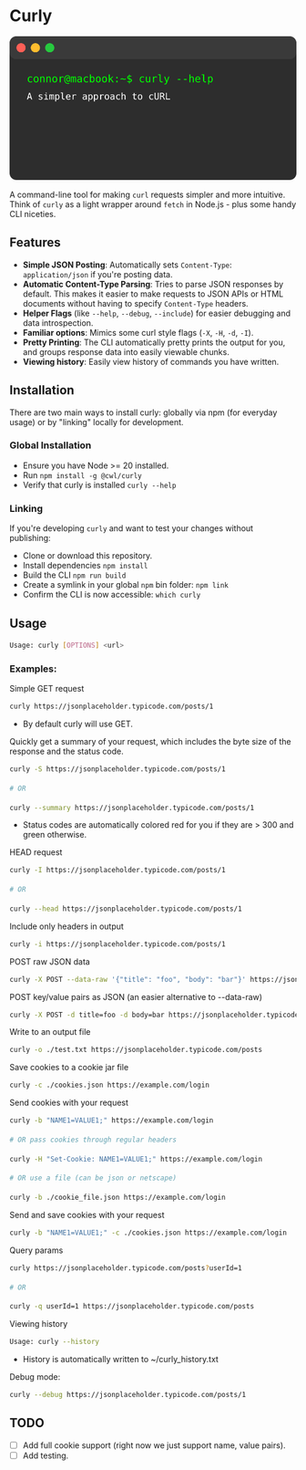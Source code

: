 # Curly

![Curly Banner](./banner.svg)

A command-line tool for making `curl` requests simpler and more intuitive. Think of `curly` as a light wrapper around `fetch` in Node.js - plus some handy CLI niceties.

## Features
* **Simple JSON Posting**: Automatically sets `Content-Type`: `application/json` if you're posting data. 
* **Automatic Content-Type Parsing**: Tries to parse JSON responses by default. This makes it easier to make requests to JSON APIs or HTML documents without having to specify `Content-Type` headers.
* **Helper Flags** (like `--help`, `--debug`, `--include`) for easier debugging and data introspection.
* **Familiar options**: Mimics some curl style flags (`-X`, `-H`, `-d`, `-I`).
* **Pretty Printing**: The CLI automatically pretty prints the output for you, and groups response data into easily viewable chunks.
* **Viewing history**: Easily view history of commands you have written.

## Installation

There are two main ways to install curly: globally via npm (for everyday usage) or by "linking" locally for development.

### Global Installation
* Ensure you have Node >= 20 installed.
* Run `npm install -g @cwl/curly` 
* Verify that curly is installed `curly --help`

### Linking
If you're developing `curly` and want to test your changes without publishing:
* Clone or download this repository.
* Install dependencies `npm install`
* Build the CLI `npm run build`
* Create a symlink in your global `npm` bin folder: `npm link`
* Confirm the CLI is now accessible: `which curly`

## Usage
```sh
Usage: curly [OPTIONS] <url>
```

### Examples:

Simple GET request

```sh
curly https://jsonplaceholder.typicode.com/posts/1
```
* By default curly will use GET.


Quickly get a summary of your request, which includes the byte size of the response and the status code.
```sh
curly -S https://jsonplaceholder.typicode.com/posts/1

# OR 

curly --summary https://jsonplaceholder.typicode.com/posts/1
```
* Status codes are automatically colored red for you if they are > 300 and green otherwise.

HEAD request

```sh
curly -I https://jsonplaceholder.typicode.com/posts/1

# OR

curly --head https://jsonplaceholder.typicode.com/posts/1
```

Include only headers in output

```sh
curly -i https://jsonplaceholder.typicode.com/posts/1
```

POST raw JSON data
```sh
curly -X POST --data-raw '{"title": "foo", "body": "bar"}' https://jsonplaceholder.typicode.com/posts
```

POST key/value pairs as JSON (an easier alternative to --data-raw)
```sh
curly -X POST -d title=foo -d body=bar https://jsonplaceholder.typicode.com/posts
```

Write to an output file
```sh
curly -o ./test.txt https://jsonplaceholder.typicode.com/posts
```

Save cookies to a cookie jar file
```sh
curly -c ./cookies.json https://example.com/login
```

Send cookies with your request
```sh
curly -b "NAME1=VALUE1;" https://example.com/login

# OR pass cookies through regular headers

curly -H "Set-Cookie: NAME1=VALUE1;" https://example.com/login

# OR use a file (can be json or netscape)

curly -b ./cookie_file.json https://example.com/login
```

Send and save cookies with your request
```sh
curly -b "NAME1=VALUE1;" -c ./cookies.json https://example.com/login
```


Query params
```sh
curly https://jsonplaceholder.typicode.com/posts?userId=1

# OR 

curly -q userId=1 https://jsonplaceholder.typicode.com/posts
```

Viewing history
```sh
Usage: curly --history
```
* History is automatically written to ~/curly_history.txt

Debug mode:
```sh
curly --debug https://jsonplaceholder.typicode.com/posts/1
```

## TODO
- [ ] Add full cookie support (right now we just support name, value pairs).
- [ ] Add testing.

